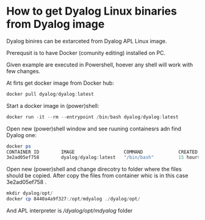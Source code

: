 # How to get Dyalog Linux binaries from Dyalog image

Dyalog binires can be extarceted  from Dyalog APL Linux image.

Prerequsit is to have Docker (comunity editing) installed on PC.

Given example are executed in Powershell, hoever any shell will work with few changes.

At firts get docker image from Docker hub:

```powershell
docker pull dyalog/dyalog:latest
```

Start a docker image in (power)shell:
```powershell
docker run -it --rm --entrypoint /bin/bash dyalog/dyalog:latest
```

Open new (power)shell window and see ruuning containesrs adn find Dyalog one:

```powershell
docker ps
CONTAINER ID        IMAGE                  COMMAND             CREATED             STATUS              PORTS               NAMES
3e2ad05ef758        dyalog/dyalog:latest   "/bin/bash"         15 hours ago        Up 15 hours         4502/tcp            dyalog-image-bash
```

Open new (power)shell and change direcotry to folder where the files should be copied. After copy the files from container whic is in this case 3e2ad05ef758 .

```powershell
mkdir dyalog/opt/
docker cp 8440a4a9f327:/opt/mdyalog ./dyalog/opt/
```
And APL interpreter is */dyalog/opt/mdyalog* folder